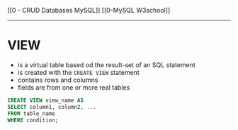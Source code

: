 [[0 - CRUD Databases MySQL]]
[[0-MySQL W3school]]


---

# VIEW
- is a virtual table based od the result-set of an SQL statement
- is created with the `CREATE VIEW` statement
- contains rows and columns
- fields are from one or more real tables


```sql
CREATE VIEW view_name AS
SELECT column1, column2, ...
FROM table_name
WHERE condition;
```



